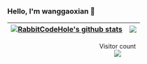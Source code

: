 ### Hello,  I'm wanggaoxian 👋

<div align="center">
  
| <a href="https://github.com/RabbitCodeHole/django_blog_tutorial"><img align="center" src="https://github-readme-stats.vercel.app/api?username=RabbitCodeHole&show_icons=true&include_all_commits=true&theme=buefy&hide_border=true" alt="RabbitCodeHole's github stats" /></a> | <a href="https://github.com/RabbitCodeHole/django_blog_tutorial"><img align="center" src="https://github-readme-stats.vercel.app/api/top-langs/?username=RabbitCodeHole&layout=compact&theme=buefy&hide_border=true" /></a> |
| ------------- | ------------- |
  
</div>

<p align="center"> 
  Visitor count<br>
  <img src="https://profile-counter.glitch.me/RabbitCodeHole/count.svg" />
</p>

